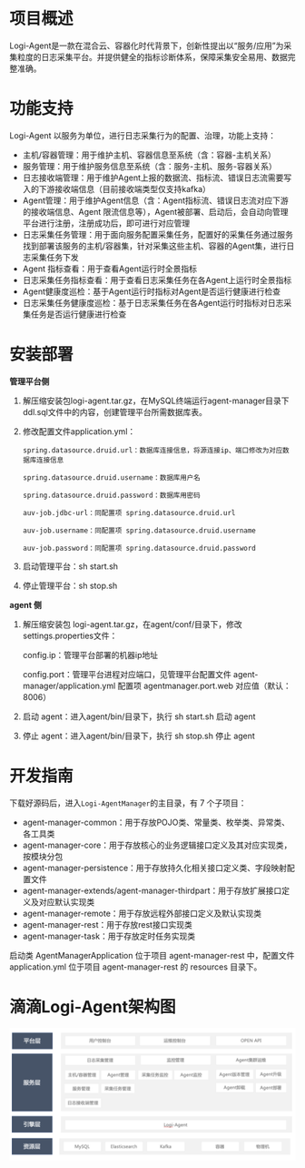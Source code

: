 # 项目概述

Logi-Agent是一款在混合云、容器化时代背景下，创新性提出以“服务/应用”为采集粒度的日志采集平台。并提供健全的指标诊断体系，保障采集安全易用、数据完整准确。

# 功能支持

Logi-Agent 以服务为单位，进行日志采集行为的配置、治理，功能上支持：

- 主机/容器管理：用于维护主机、容器信息至系统（含：容器-主机关系）
- 服务管理：用于维护服务信息至系统（含：服务-主机、服务-容器关系）
- 日志接收端管理：用于维护Agent上报的数据流、指标流、错误日志流需要写入的下游接收端信息（目前接收端类型仅支持kafka）
- Agent管理：用于维护Agent信息（含：Agent指标流、错误日志流对应下游的接收端信息、Agent 限流信息等），Agent被部署、启动后，会自动向管理平台进行注册，注册成功后，即可进行对应管理
- 日志采集任务管理：用于面向服务配置采集任务，配置好的采集任务通过服务找到部署该服务的主机/容器集，针对采集这些主机、容器的Agent集，进行日志采集任务下发
- Agent 指标查看：用于查看Agent运行时全景指标
- 日志采集任务指标查看：用于查看日志采集任务在各Agent上运行时全景指标
- Agent健康度巡检：基于Agent运行时指标对Agent是否运行健康进行检查
- 日志采集任务健康度巡检：基于日志采集任务在各Agent运行时指标对日志采集任务是否运行健康进行检查

# 安装部署

**管理平台侧**

1. 解压缩安装包logi-agent.tar.gz，在MySQL终端运行agent-manager目录下ddl.sql文件中的内容，创建管理平台所需数据库表。

2. 修改配置文件application.yml： 

   

   ```
   spring.datasource.druid.url：数据库连接信息，将源连接ip、端口修改为对应数据库连接信息
   ```

   ```
   spring.datasource.druid.username：数据库用户名
   ```

   ```
   spring.datasource.druid.password：数据库用密码
   ```

   ```
   auv-job.jdbc-url：同配置项 spring.datasource.druid.url
   ```

   ```
   auv-job.username：同配置项 spring.datasource.druid.username
   ```

   ```
   auv-job.password：同配置项 spring.datasource.druid.password
   ```

3. 启动管理平台：sh start.sh

4. 停止管理平台：sh stop.sh

**agent 侧**

1. 解压缩安装包 logi-agent.tar.gz，在agent/conf/目录下，修改settings.properties文件：

   config.ip：管理平台部署的机器ip地址

   config.port：管理平台进程对应端口，见管理平台配置文件 agent-manager/application.yml 配置项 agentmanager.port.web 对应值（默认：8006）

2. 启动 agent：进入agent/bin/目录下，执行 sh start.sh 启动 agent

3. 停止 agent：进入agent/bin/目录下，执行 sh stop.sh 停止 agent

# 开发指南

下载好源码后，进入`Logi-AgentManager`的主目录，有 7 个子项目：

- agent-manager-common：用于存放POJO类、常量类、枚举类、异常类、各工具类
- agent-manager-core：用于存放核心的业务逻辑接口定义及其对应实现类，按模块分包
- agent-manager-persistence：用于存放持久化相关接口定义类、字段映射配置文件
- agent-manager-extends/agent-manager-thirdpart：用于存放扩展接口定义及对应默认实现类
- agent-manager-remote：用于存放远程外部接口定义及默认实现类
- agent-manager-rest：用于存放rest接口实现类
- agent-manager-task：用于存放定时任务实现类

启动类 AgentManagerApplication 位于项目 agent-manager-rest 中，配置文件 application.yml 位于项目 agent-manager-rest 的 resources 目录下。



# 滴滴Logi-Agent架构图

![image2021-6-13_22-7-53.png](./doc/assets/clipboard_image_1623403634474.png)
